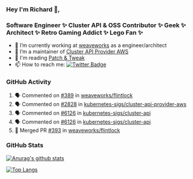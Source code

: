 ### Hey I'm Richard 👋, 

<h3 align="left">Software Engineer ✨ Cluster API & OSS Contributor ✨ Geek ✨ Architect ✨ Retro Gaming Addict ✨ Lego Fan ✨</h3>

- 🔭 I’m currently working at [weaveworks](https://github.com/weaveworks) as a engineer/architect
- 👯 I’m a maintainer of [Cluster API Provider AWS](https://github.com/kubernetes-sigs/cluster-api-provider-aws)
- 💬 I'm reading [Patch & Tweak](https://bjooks.com/products/patch-tweak-exploring-modular-synthesis)
- 📫 How to reach me: [![Twitter Badge](https://img.shields.io/badge/-@fruit_case-00acee?style=flat&logo=Twitter&logoColor=white)](https://twitter.com/intent/follow?screen_name=fruit_case "Follow on Twitter")

### GitHub Activity 

<!--START_SECTION:activity-->
1. 🗣 Commented on [#389](https://github.com/weaveworks/flintlock/issues/389) in [weaveworks/flintlock](https://github.com/weaveworks/flintlock)
2. 🗣 Commented on [#2828](https://github.com/kubernetes-sigs/cluster-api-provider-aws/issues/2828) in [kubernetes-sigs/cluster-api-provider-aws](https://github.com/kubernetes-sigs/cluster-api-provider-aws)
3. 🗣 Commented on [#6126](https://github.com/kubernetes-sigs/cluster-api/issues/6126) in [kubernetes-sigs/cluster-api](https://github.com/kubernetes-sigs/cluster-api)
4. 🗣 Commented on [#6126](https://github.com/kubernetes-sigs/cluster-api/issues/6126) in [kubernetes-sigs/cluster-api](https://github.com/kubernetes-sigs/cluster-api)
5. 🎉 Merged PR [#393](https://github.com/weaveworks/flintlock/pull/393) in [weaveworks/flintlock](https://github.com/weaveworks/flintlock)
<!--END_SECTION:activity-->

### GitHub Stats

[![Anurag's github stats](https://github-readme-stats.vercel.app/api?username=richardcase&count_private=true&show_icons=true)](https://github.com/anuraghazra/github-readme-stats)

[![Top Langs](https://github-readme-stats.vercel.app/api/top-langs/?username=richardcase&hide=html&layout=compact)](https://github.com/anuraghazra/github-readme-stats)
